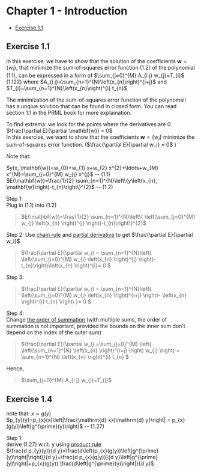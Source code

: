# Chapter 1 - Introduction
* [Exercise 1.1](##-exercise-1.1)
## Exercise 1.1
In this exercise, we have to show that the solution of the coefficients $\mathbf{w}=\left\{w_{i}\right\}$, that minimize the sum-of-squares error function (1.2) of the polynomial (1.1), can be expressed in a form of $\sum_{j=0}^{M} A_{i j} w_{j}=T_{i}$ (1.122)  where   $A_{i j}=\sum_{n=1}^{N}\left(x_{n}\right)^{i+j}$ and $T_{i}=\sum_{n=1}^{N}\left(x_{n}\right)^{i} t_{n}$        

The minimization of the sum-of-squares error function of the polynomail has a unqiue solution that can be found in closed form.  You can read section 1.1 in the  PRML book for more explaination.         

To find extrema: we look for the points where the derivatives are 0.     
$\frac{\partial E}{\partial \mathbf{w}} = 0$           
  In this exercise, we want to show that the coefficients $\mathbf{w}=\left\{w_{i}\right\}$ minimize the sum-of-squares error function. ($\frac{\partial E}{\partial w_i} = 0$ )             
            
Note that:     

$y(x, \mathbf{w})=w_{0}+w_{1} x+w_{2} x^{2}+\ldots+w_{M} x^{M}=\sum_{j=0}^{M} w_{j} x^{j}$ -- (1.1)     
$E(\mathbf{w})=\frac{1}{2} \sum_{n=1}^{N}\left\{y\left(x_{n}, \mathbf{w}\right)-t_{n}\right\}^{2}$ -- (1.2)         



Step 1:           
Plug in (1.1) into (1.2)      
> $E(\mathbf{w})=\frac{1}{2} \sum_{n=1}^{N}\left\{ \left(\sum_{j=0}^{M} w_{j} \left(x_{n}  \right)^{j}  \right)-t_{n}\right\}^{2}$      

Step 2: 
Use [chain rule](https://www.khanacademy.org/math/differential-calculus/dc-chain) and [partial derivative](https://www.khanacademy.org/math/multivariable-calculus/multivariable-derivatives/partial-derivative-and-gradient-articles/a/introduction-to-partial-derivatives) to get $\frac{\partial E}{\partial w_i}$       
                          
> $\frac{\partial E}{\partial w_i} = \sum_{n=1}^{N}\left\{ \left(\sum_{j=0}^{M} w_{j} \left(x_{n}  \right)^{j}  \right)-t_{n}\right\}\left(x_{n}  \right)^{i}= 0 $ 

Step 3:            
                          
> $\frac{\partial E}{\partial w_i} = \sum_{n=1}^{N}\left\{ \left(\sum_{j=0}^{M} w_{j} \left(x_{n}  \right)^{i+j}  \right)- \left(x_{n}  \right)^{i} t_{n}  \right\ }= 0 $ 

Step 4:               
Change [the order of summation](https://en.wikipedia.org/wiki/Summation#Identities)   (with multiple sums, the order of summation is not important, provided the bounds on the inner sum don’t depend on the index of the outer sum)                 
> $\frac{\partial E}{\partial w_i} =\sum_{j=0}^{M} \left\{ \left(\sum_{n=1}^{N} \left(x_{n}  \right)^{i+j}  \right)  w_{j} \right\} = \sum_{n=1}^{N} \left(x_{n}  \right)^{i} t_{n}  $ 
                   
Hence,                  
> $\sum_{j=0}^{M} A_{i j} w_{j}=T_{i}$

## Exercise 1.4
note that: $x = g\left(y\right)$      
$p_{y}(y)=p_{x}(x)\left|\frac{\mathrm{d} x}{\mathrm{d} y}\right| = p_{x}(g(y))\left|g^{\prime}(y)\right|$  -- (1.27)           
             
Step 1:          
derive (1.27) w.r.t. y  using [product rule](https://www.khanacademy.org/math/ap-calculus-ab/ab-differentiation-1-new/ab-2-8/a/product-rule-review)         
$\frac{d p_{y}(y)}{d y}=\frac{d\left(p_{x}(g(y))\left|g^{\prime}(y)\right|\right)}{d y}=\frac{d p_{x}(g(y))}{d y}\left|g^{\prime}(y)\right|+p_{x}(g(y)) \frac{d\left|g^{\prime}(y)\right|}{d y}$          

